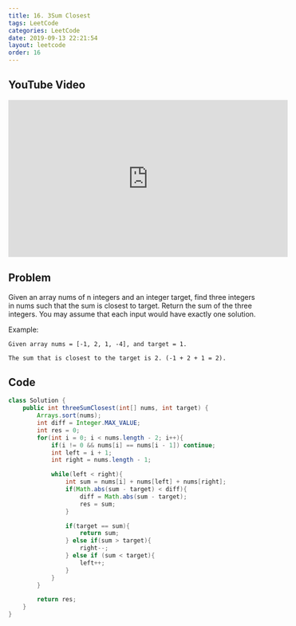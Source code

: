 ```yaml
---
title: 16. 3Sum Closest
tags: LeetCode
categories: LeetCode
date: 2019-09-13 22:21:54
layout: leetcode
order: 16
---
```


## YouTube Video

<iframe width="560" height="315" src="https://www.youtube.com/embed/Yg6q9P3Ln60" frameborder="0" allow="accelerometer; autoplay; encrypted-media; gyroscope; picture-in-picture" allowfullscreen></iframe>

## Problem

Given an array nums of n integers and an integer target, find three integers in nums such that the sum is closest to target. Return the sum of the three integers. You may assume that each input would have exactly one solution.

Example:

```
Given array nums = [-1, 2, 1, -4], and target = 1.

The sum that is closest to the target is 2. (-1 + 2 + 1 = 2).
```

## Code

```java
class Solution {
    public int threeSumClosest(int[] nums, int target) {
        Arrays.sort(nums);
        int diff = Integer.MAX_VALUE;
        int res = 0;
        for(int i = 0; i < nums.length - 2; i++){
            if(i != 0 && nums[i] == nums[i - 1]) continue;
            int left = i + 1;
            int right = nums.length - 1;

            while(left < right){
                int sum = nums[i] + nums[left] + nums[right];
                if(Math.abs(sum - target) < diff){
                    diff = Math.abs(sum - target);
                    res = sum;
                }

                if(target == sum){
                    return sum;
                } else if(sum > target){
                    right--;
                } else if (sum < target){
                    left++;
                }
            }
        }

        return res;
    }
}
```

